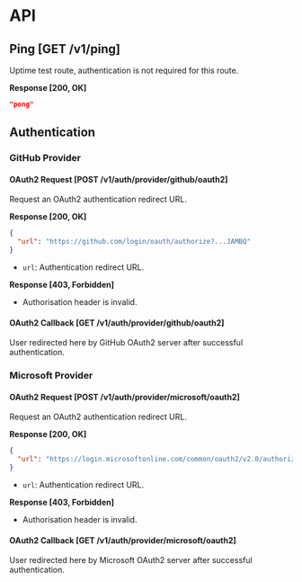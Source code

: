 # API

## Ping [GET /v1/ping]

Uptime test route, authentication is not required for this route.

**Response [200, OK]**

```json
"pong"
```

## Authentication

### GitHub Provider

#### OAuth2 Request [POST /v1/auth/provider/github/oauth2]

Request an OAuth2 authentication redirect URL.

**Response [200, OK]**

```json
{
  "url": "https://github.com/login/oauth/authorize?...JAMBQ"
}
```

- `url`: Authentication redirect URL.

**Response [403, Forbidden]**

- Authorisation header is invalid.

#### OAuth2 Callback [GET /v1/auth/provider/github/oauth2]

User redirected here by GitHub OAuth2 server after successful authentication.

### Microsoft Provider

#### OAuth2 Request [POST /v1/auth/provider/microsoft/oauth2]

Request an OAuth2 authentication redirect URL.

**Response [200, OK]**

```json
{
  "url": "https://login.microsoftonline.com/common/oauth2/v2.0/authorize?...aRgyE"
}
```

- `url`: Authentication redirect URL.

**Response [403, Forbidden]**

- Authorisation header is invalid.

#### OAuth2 Callback [GET /v1/auth/provider/microsoft/oauth2]

User redirected here by Microsoft OAuth2 server after successful authentication.
